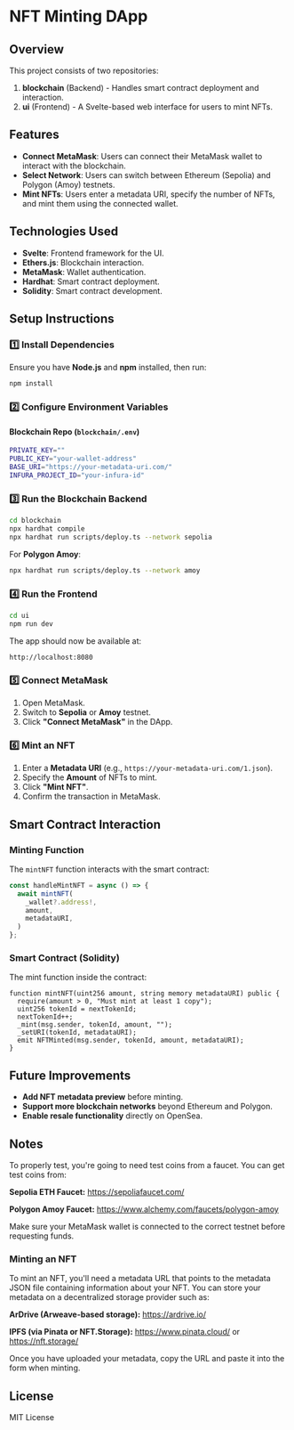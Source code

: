 # NFT Minting DApp

## Overview
This project consists of two repositories:
1. **blockchain** (Backend) - Handles smart contract deployment and interaction.
2. **ui** (Frontend) - A Svelte-based web interface for users to mint NFTs.

## Features
- **Connect MetaMask**: Users can connect their MetaMask wallet to interact with the blockchain.
- **Select Network**: Users can switch between Ethereum (Sepolia) and Polygon (Amoy) testnets.
- **Mint NFTs**: Users enter a metadata URI, specify the number of NFTs, and mint them using the connected wallet.

## Technologies Used
- **Svelte**: Frontend framework for the UI.
- **Ethers.js**: Blockchain interaction.
- **MetaMask**: Wallet authentication.
- **Hardhat**: Smart contract deployment.
- **Solidity**: Smart contract development.

## Setup Instructions

### 1️⃣ Install Dependencies
Ensure you have **Node.js** and **npm** installed, then run:
```sh
npm install
```

### 2️⃣ Configure Environment Variables
#### Blockchain Repo (`blockchain/.env`)
```sh
PRIVATE_KEY=""
PUBLIC_KEY="your-wallet-address"
BASE_URI="https://your-metadata-uri.com/"
INFURA_PROJECT_ID="your-infura-id"
```

### 3️⃣ Run the Blockchain Backend
```sh
cd blockchain
npx hardhat compile
npx hardhat run scripts/deploy.ts --network sepolia
```
For **Polygon Amoy**:
```sh
npx hardhat run scripts/deploy.ts --network amoy
```

### 4️⃣ Run the Frontend
```sh
cd ui
npm run dev
```
The app should now be available at:
```
http://localhost:8080
```

### 5️⃣ Connect MetaMask
1. Open MetaMask.
2. Switch to **Sepolia** or **Amoy** testnet.
3. Click **"Connect MetaMask"** in the DApp.

### 6️⃣ Mint an NFT
1. Enter a **Metadata URI** (e.g., `https://your-metadata-uri.com/1.json`).
2. Specify the **Amount** of NFTs to mint.
3. Click **"Mint NFT"**.
4. Confirm the transaction in MetaMask.

## Smart Contract Interaction

### **Minting Function**
The `mintNFT` function interacts with the smart contract:
```ts
const handleMintNFT = async () => {
  await mintNFT(
    _wallet?.address!,
    amount,
    metadataURI,
  )
};
```

### **Smart Contract (Solidity)**
The mint function inside the contract:
```solidity
function mintNFT(uint256 amount, string memory metadataURI) public {
  require(amount > 0, "Must mint at least 1 copy");
  uint256 tokenId = nextTokenId;
  nextTokenId++;
  _mint(msg.sender, tokenId, amount, "");
  _setURI(tokenId, metadataURI);
  emit NFTMinted(msg.sender, tokenId, amount, metadataURI);
}
```

## Future Improvements
- **Add NFT metadata preview** before minting.
- **Support more blockchain networks** beyond Ethereum and Polygon.
- **Enable resale functionality** directly on OpenSea.

## Notes

To properly test, you're going to need test coins from a faucet. You can get test coins from:

**Sepolia ETH Faucet:** https://sepoliafaucet.com/

**Polygon Amoy Faucet:** https://www.alchemy.com/faucets/polygon-amoy

Make sure your MetaMask wallet is connected to the correct testnet before requesting funds.

### Minting an NFT

To mint an NFT, you'll need a metadata URL that points to the metadata JSON file containing information about your NFT. You can store your metadata on a decentralized storage provider such as:

**ArDrive (Arweave-based storage):** https://ardrive.io/

**IPFS (via Pinata or NFT.Storage):** https://www.pinata.cloud/ or https://nft.storage/

Once you have uploaded your metadata, copy the URL and paste it into the form when minting.

## License
MIT License
